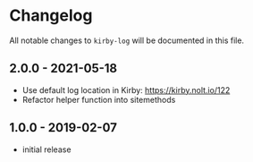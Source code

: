 # Changelog

All notable changes to `kirby-log` will be documented in this file.

## 2.0.0 - 2021-05-18

- Use default log location in Kirby: https://kirby.nolt.io/122
- Refactor helper function into sitemethods

## 1.0.0 - 2019-02-07

- initial release
